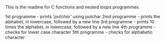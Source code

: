 This is the readme for C functions and nested loops programmes

1st programme - prints '_putchar'_ using putchar
2md programme - prints the alphabet, in lowercase, followed by a new line
3rd programme - prints 10 times the alphabet, in lowercase, followed by a new line
4th programme - checks for lower case character
5th programme - checks for alphabetic character

